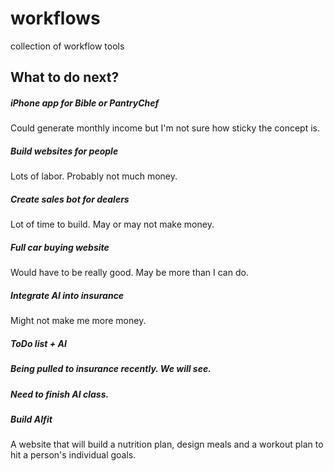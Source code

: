 # workflows
collection of workflow tools


## What to do next?
##### iPhone app for Bible or PantryChef
Could generate monthly income but I'm not sure how sticky the concept is.
##### Build websites for people
Lots of labor.  Probably not much money.
##### Create sales bot for dealers
Lot of time to build.  May or may not make money.
##### Full car buying website 
Would have to be really good.  May be more than I can do.
##### Integrate AI into insurance
Might not make me more money.
##### ToDo list + AI

##### Being pulled to insurance recently.  We will see.

#####  Need to finish AI class.

##### Build AIfit 
A website that will build a nutrition plan, design meals and a workout plan to hit a person's individual goals.
